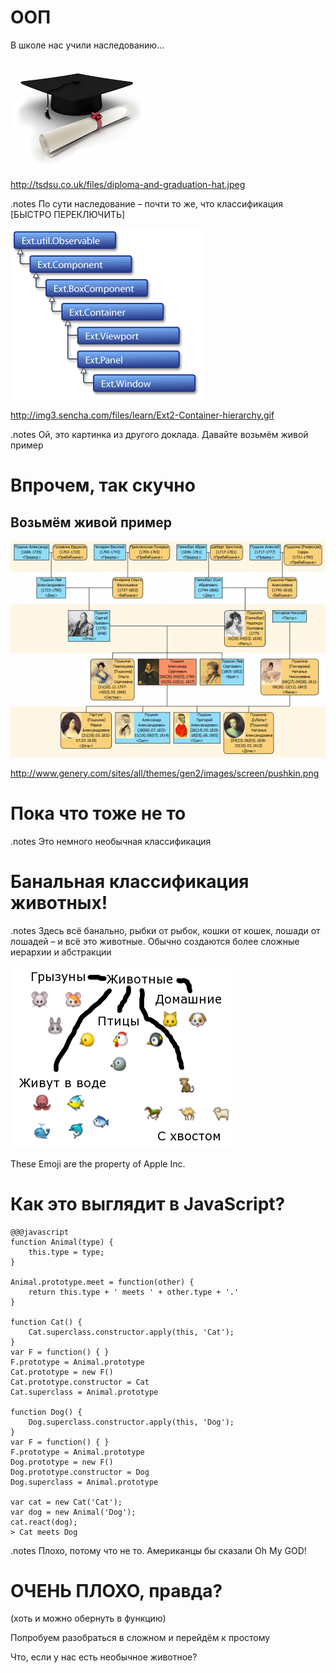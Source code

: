 <!SLIDE subsection transition=uncover>

# ООП #

<!SLIDE transition=uncover>

В школе нас учили наследованию...

![Университетская шапка](university-hat.png)

<span class="legal-copy">http://tsdsu.co.uk/files/diploma-and-graduation-hat.jpeg</span>

<!SLIDE transition=uncover>

.notes По сути наследование – почти то же, что классификация [БЫСТРО ПЕРЕКЛЮЧИТЬ]

![Дерево наследования компонентов](oop-components-tree.png)

<span class="legal-copy">http://img3.sencha.com/files/learn/Ext2-Container-hierarchy.gif</span>

<!SLIDE transition=uncover>

.notes Ой, это картинка из другого доклада. Давайте возьмём живой пример

# Впрочем, так скучно #

## Возьмём живой пример ##

<!SLIDE transition=uncover>

![Генеалогическое древо Пушкиных](pushkin-geneology.png)

<span class="legal-copy">http://www.genery.com/sites/all/themes/gen2/images/screen/pushkin.png</span>

<!SLIDE transition=uncover>

# Пока что тоже не то #

<!SLIDE transition=uncover>

.notes Это немного необычная классификация

# Банальная классификация животных! #

.notes Здесь всё банально, рыбки от рыбок, кошки от кошек, лошади от лошадей – и всё это животные. Обычно создаются более сложные иерархии и абстракции

![Дерево наследования животных](oop-animals-tree.png)

<span class="legal-copy">These Emoji are the property of Apple Inc.</a>

<!SLIDE transition=uncover>

# Как это выглядит в JavaScript? #

    @@@javascript
    function Animal(type) {
        this.type = type;
	}

    Animal.prototype.meet = function(other) {
        return this.type + ' meets ' + other.type + '.' 
    }

    function Cat() {
    	Cat.superclass.constructor.apply(this, 'Cat');
    }
    var F = function() { }
    F.prototype = Animal.prototype
    Cat.prototype = new F()
    Cat.prototype.constructor = Cat
    Cat.superclass = Animal.prototype

    function Dog() {
    	Dog.superclass.constructor.apply(this, 'Dog');
    }
    var F = function() { }
    F.prototype = Animal.prototype
    Dog.prototype = new F()
    Dog.prototype.constructor = Dog
    Dog.superclass = Animal.prototype

    var cat = new Cat('Cat');
    var dog = new Animal('Dog');
    cat.react(dog);
    > Cat meets Dog

<!SLIDE transition=uncover>

.notes Плохо, потому что не то. Американцы бы сказали Oh My GOD!

# ОЧЕНЬ ПЛОХО, правда? #

(хоть и можно обернуть в функцию)

<!SLIDE transition=uncover>

Попробуем разобраться в сложном и перейдём к простому

<!SLIDE transition=uncover>

Что, если у нас есть необычное животное?